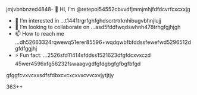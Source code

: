 jmjvbnbnzed4848- 👋 Hi, I’m @retepol54552cbvvdfjmmjmhjfdfdcvrfcxcxxjg
- 👀 I’m interested in ...t1441trgrfghfghdscrtrtrknhibugvbhnjlujj
- 💞️ I’m looking to collaborate on ...asd5fddfwqdswhnh478trhgfgjhjgh
- 📫 How to reach me ...dh52663324rqwewq51erer85596+wqdqwbfbfddssfewefwd5296512dgfdfggjhj
- ⚡ Fun fact: ...2526sfd11414sfddss1521623dfgfdcxvxczd
45wer4596xfg56232fswaagvgdfgfdgbgfgfbgfbfgd
<!---asd22222fgcvb because its `README.md` (tcvfdhis file) appears on your GitHub profile.5x969662xvcxcv4354wkhjhjkjkhqewqehthht5sdf5
You can click the Preview link to take a look at your changes.
--->gfggfcvxvcxxsdfsfdbxcvcxcxvxcvvcxvjytjtjy
363++
